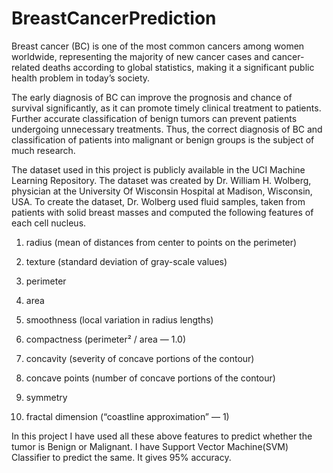 # BreastCancerPrediction
Breast cancer (BC) is one of the most common cancers among women worldwide, representing the majority of new cancer cases and cancer-related deaths according to global statistics, making it a significant public health problem in today’s society.

The early diagnosis of BC can improve the prognosis and chance of survival significantly, as it can promote timely clinical treatment to patients. Further accurate classification of benign tumors can prevent patients undergoing unnecessary treatments. Thus, the correct diagnosis of BC and classification of patients into malignant or benign groups is the subject of much research.

The dataset used in this project is publicly available in the UCI Machine Learning Repository. The dataset was created by Dr. William H. Wolberg, physician at the University Of Wisconsin Hospital at Madison, Wisconsin, USA. To create the dataset, Dr. Wolberg used fluid samples, taken from patients with solid breast masses and computed the following features of each cell nucleus.

1. radius (mean of distances from center to points on the perimeter)

2. texture (standard deviation of gray-scale values)

3. perimeter

4. area

5. smoothness (local variation in radius lengths)

6. compactness (perimeter² / area — 1.0)

7. concavity (severity of concave portions of the contour)

8. concave points (number of concave portions of the contour)

9. symmetry

10. fractal dimension (“coastline approximation” — 1)

In this project I have used all these above features to predict whether the tumor is Benign or Malignant. I have Support Vector Machine(SVM) Classifier to predict the same. It gives 95% accuracy.
